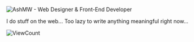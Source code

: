 ![AshMW - Web Designer &amp; Front-End Developer](https://japi.rest/discord/v1/user/229285505693515776/banner?size=4096)

I do stuff on the web... Too lazy to write anything meaningful right now...

![ViewCount](https://profile-counter.glitch.me/AshMW/count.svg)
